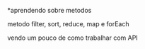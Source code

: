  *aprendendo sobre metodos

metodo filter, sort, reduce, map e forEach

vendo um pouco de como trabalhar com API
